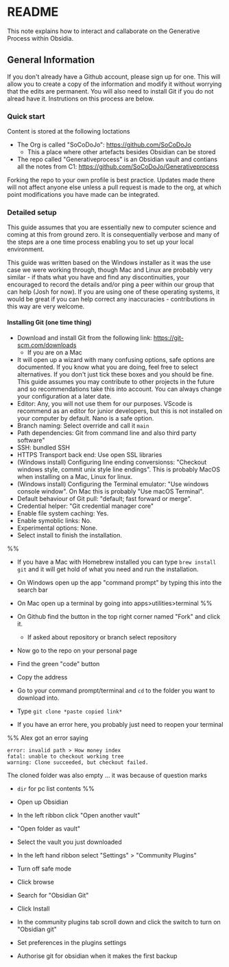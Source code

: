 # README

This note explains how to interact and callaborate on the Generative Process within Obsidia.

## General Information
If you don't already have a Github account, please sign up for one. This will allow you to create a copy of the information and modify it without worrying that the edits are permanent. You will also need to install Git if you do not alread have it. Instrutions on this process are below.

### Quick start
Content is stored at the following loctations
- The Org is called "SoCoDoJo": https://github.com/SoCoDoJo
	- This a place where other artefacts besides Obsidian can be stored
- The repo called "Generativeprocess" is an Obsidian vault and contians all the notes from C1: https://github.com/SoCoDoJo/Generativeprocess

Forking the repo to your own profile is best practice. Updates made there will not affect anyone else unless a pull request is made to the org, at which point modifications you have made can be integrated. 

### Detailed setup
This guide assumes that you are essentially new to computer science and coming at this from ground zero. It is consequentially verbose and many of the steps are a one time process enabling you to set up your local environment. 

This guide was written based on the Windows installer as it was the use case we were working through, though Mac and Linux are probably very similar - if thats what you have and find any discontinuities, your encouraged to record the details and/or ping a peer within our group that can help (Josh for now). If you are using one of these operating systems, it would be great if you can help correct any inaccuracies - contributions in this way are very welcome. 

#### Installing Git (one time thing)
- Download and install Git from the following link: https://git-scm.com/downloads
	- If you are on a Mac
- It will open up a wizard with many confusing options, safe options are documented. If you know what you are doing, feel free to select alternatives. If you don't just tick these boxes and you should be fine. This guide assumes you may contribute to other projects in the future and so recommendations take this into account. You can always change your configuration at a later date.
- Editor: Any, you will not use them for our purposes. VScode is recommend as an editor for junior developers, but this is not installed on your computer by default. Nano is a safe option.
- Branch naming: Select override and call it `main`
- Path dependencies: Git from command line and also third party software"
- SSH: bundled SSH
- HTTPS Transport back end: Use open SSL libraries
- (Windows install) Configuring line ending conversionss: "Checkout windows style, commit unix style line endings". This is probably MacOS when installing on a Mac, Linux for linux. 
- (Windows install) Configuring the Terminal emulator: "Use windows console window". On Mac this is probably "Use macOS Terminal".
- Default behaviour of Git pull: "default; fast forward or merge".
- Credential helper: "Git credential manager core"
- Enable file system caching: Yes.
- Enable symoblic links: No.
- Experimental options: None.
- Select install to finish the installation. 


%%
- If you have a Mac with Homebrew installed you can type `brew install git` and it will get hold of what you need and run the installation. 

- On Windows open up the app "command prompt" by typing this into the search bar
- On Mac open up a terminal by going into apps>utilities>terminal
%%

- On Github find the button in the top right corner named "Fork" and click it.
	- If asked about repository or branch select repository
- Now go to the repo on your personal page 
- Find the green "code" button
- Copy the address
- Go to your command prompt/terminal and `cd` to the folder you want to download into.
- Type `git clone *paste copied link*`
- If you have an error here, you probably just need to reopen your terminal

%%
Alex got an error saying 
```
error: invalid path > How money index
fatal: unable to checkout working tree
warning: Clone succeeded, but checkout failed.
```
The cloned folder was also empty
... it was because of question marks
- `dir` for pc list contents
%%

- Open up Obsidian
- In the left ribbon click "Open another vault"
- "Open folder as vault"
- Select the vault you just downloaded


- In the left hand ribbon select "Settings" > "Community Plugins"
- Turn off safe mode
- Click browse
- Search for "Obsidian Git"
- Click Install
- In the community plugins tab scroll down and click the switch to turn on "Obsidian git"
- Set preferences in the plugins settings

- Authorise git for obsidian when it makes the first backup